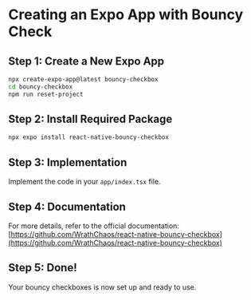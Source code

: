 # Creating an Expo App with Bouncy Check

## Step 1: Create a New Expo App
```bash
npx create-expo-app@latest bouncy-checkbox
cd bouncy-checkbox
npm run reset-project
```

## Step 2: Install Required Package
```bash
npx expo install react-native-bouncy-checkbox
```

## Step 3: Implementation
Implement the code in your `app/index.tsx` file.

## Step 4: Documentation
For more details, refer to the official documentation:
[https://github.com/WrathChaos/react-native-bouncy-checkbox](https://github.com/WrathChaos/react-native-bouncy-checkbox)

## Step 5: Done!
Your bouncy checkboxes is now set up and ready to use.
